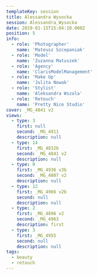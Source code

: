 ```yaml
---
templateKey: session
title: Alessandra Wysocka
session: Alessandra_Wysocka
date: 2019-01-15T15:04:10.000Z
position: 5
info:
  - role: 'Photographer'
    name: 'Mateusz Szcepaniak'
  - role: 'Model'
    name: 'Zuzanna Matuszek'
  - role: 'Agency'
    name: 'ClarisModelManagement'
  - role: 'Make Up'
    name: 'Julita Nowak'
  - role: 'Stylist'
    name: 'Aleksandra Wszola'
  - role: 'Retouch'
    name: 'Pretty Nice Studio'
cover: _MG_4841 v2
views:
  - type: 3
    first: null
    second: _MG_4911
    description: null
  - type: 14
    first: _MG_4832b
    second: _MG_4841 v2
    description: null
  - type: 0
    first: _MG_4936 v3b
    second: _MG_4807 v2
    description: null
  - type: 12
    first: _MG_4966 v2b
    second: null
    description: null
  - type: 2
    first: _MG_4896 v2
    second: _MG_4963
    description: first
  - type: 3
    first: _MG_4955
    second: null
    description: null
tags:
  - beauty
  - retouch
---
```

